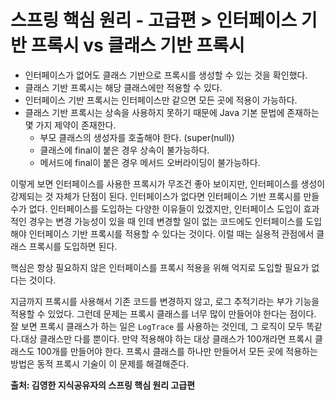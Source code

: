 # 스프링 핵심 원리 - 고급편 > 인터페이스 기반 프록시 vs 클래스 기반 프록시
- 인터페이스가 없어도 클래스 기반으로 프록시를 생성할 수 있는 것을 확인했다.
- 클래스 기반 프록시는 해당 클래스에만 적용할 수 있다.
- 인터페이스 기반 프록시는 인터페이스만 같으면 모든 곳에 적용이 가능하다.
- 클래스 기반 프록시는 상속을 사용하지 못하기 때문에 Java 기본 문법에 존재하는 몇 가지 제약이 존재한다.
  - 부모 클래스의 생성자를 호출해야 한다. (super(null))
  - 클래스에 final이 붙은 경우 상속이 불가능하다.
  - 메서드에 final이 붙은 경우 메서드 오버라이딩이 불가능하다.

이렇게 보면 인터페이스를 사용한 프록시가 무조건 좋아 보이지만, 인터페이스를 생성이 강제되는 것 자체가 단점이 된다.
인터페이스가 없다면 인터페이스 기반 프록시를 만들 수가 없다.
인터페이스를 도입하는 다양한 이유들이 있겠지만, 인터페이스 도입이 효과적인 경우는 변경 가능성이 있을 때 인데 변경할 일이 없는 코드에도 인터페이스를 도입해야 인터페이스 기반 프록시를 적용할 수 있다는 것이다.
이럴 때는 실용적 관점에서 클래스 프록시를 도입하면 된다.

핵심은 항상 필요하지 않은 인터페이스를 프록시 적용을 위해 억지로 도입할 필요가 없다는 것이다.

지금까지 프록시를 사용해서 기존 코드를 변경하지 않고, 로그 추적기라는 부가 기능을 적용할 수 있었다.
그런데 문제는 프록시 클래스를 너무 많이 만들어야 한다는 점이다.
잘 보면 프록시 클래스가 하는 일은 `LogTrace` 를 사용하는 것인데, 그 로직이 모두 똑같다.대상 클래스만 다를 뿐이다. 
만약 적용해야 하는 대상 클래스가 100개라면 프록시 클래스도 100개를 만들어야 한다.
프록시 클래스를 하나만 만들어서 모든 곳에 적용하는 방법은 동적 프록시 기술이 이 문제를 해결해준다.


__출처: 김영한 지식공유자의 스프링 핵심 원리 고급편__